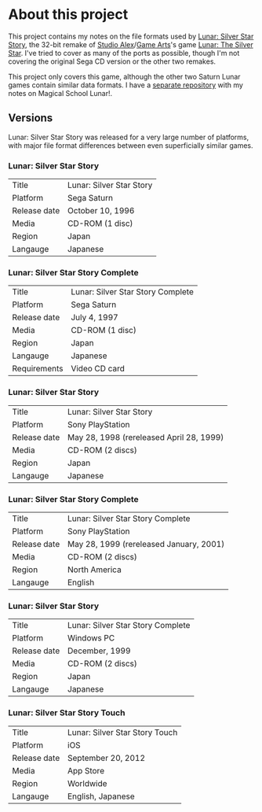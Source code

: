 # About this project

This project contains my notes on the file formats used by [Lunar: Silver Star Story](https://en.wikipedia.org/wiki/Lunar:_Silver_Star_Story), the 32-bit remake of [Studio Alex](https://en.wikipedia.org/wiki/Studio_Alex)/[Game Arts](https://en.wikipedia.org/wiki/Game_Arts)'s game [Lunar: The Silver Star](https://en.wikipedia.org/wiki/Lunar:_The_Silver_Star).
I've tried to cover as many of the ports as possible, though I'm not covering the original Sega CD version or the other two remakes.

This project only covers this game, although the other two Saturn Lunar games contain similar data formats. I have a [separate repository](https://github.com/mistydemeo/magicaldata) with my notes on Magical School Lunar!.

## Versions

Lunar: Silver Star Story was released for a very large number of platforms, with major file format differences between even superficially similar games.

### Lunar: Silver Star Story

| | |
|---|---|
| Title | Lunar: Silver Star Story |
| Platform | Sega Saturn |
| Release date | October 10, 1996 |
| Media | CD-ROM (1 disc) |
| Region | Japan |
| Langauge | Japanese |

### Lunar: Silver Star Story Complete

| | |
|---|---|
| Title | Lunar: Silver Star Story Complete |
| Platform | Sega Saturn |
| Release date | July 4, 1997 |
| Media | CD-ROM (1 disc) |
| Region | Japan |
| Langauge | Japanese |
| Requirements | Video CD card |

### Lunar: Silver Star Story

| | |
|---|---|
| Title | Lunar: Silver Star Story |
| Platform | Sony PlayStation |
| Release date | May 28, 1998 (rereleased April 28, 1999) |
| Media | CD-ROM (2 discs) |
| Region | Japan |
| Langauge | Japanese |

### Lunar: Silver Star Story Complete

| | |
|---|---|
| Title | Lunar: Silver Star Story Complete |
| Platform | Sony PlayStation |
| Release date | May 28, 1999 (rereleased January, 2001) |
| Media | CD-ROM (2 discs) |
| Region | North America |
| Langauge | English |

### Lunar: Silver Star Story

| | |
|---|---|
| Title | Lunar: Silver Star Story Complete |
| Platform | Windows PC |
| Release date | December, 1999 |
| Media | CD-ROM (2 discs) |
| Region | Japan |
| Langauge | Japanese |

### Lunar: Silver Star Story Touch

| | |
|---|---|
| Title | Lunar: Silver Star Story Touch |
| Platform | iOS |
| Release date | September 20, 2012 |
| Media | App Store |
| Region | Worldwide |
| Langauge | English, Japanese |
